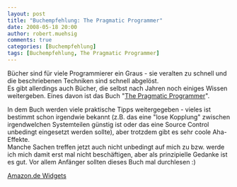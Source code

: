 ```yaml
---
layout: post
title: "Buchempfehlung: The Pragmatic Programmer"
date: 2008-05-18 20:00
author: robert.muehsig
comments: true
categories: [Buchempfehlung]
tags: [Buchempfehlung, The Pragmatic Programmer]
---
```

<p>Bücher sind für viele Programmierer ein Graus - sie veralten zu schnell und die beschriebenen Techniken sind schnell abgelöst. <br>Es gibt allerdings auch Bücher, die selbst nach Jahren noch einiges Wissen weitergeben. Eines davon ist das Buch "<a href="http://www.amazon.de/gp/product/020161622X?&amp;camp=2474&amp;linkCode=wey&amp;tag=meinkleinerbl-21&amp;creative=8998">The Pragmatic Programmer</a>".</p> <p>In dem Buch werden viele praktische Tipps weitergegeben - vieles ist bestimmt schon irgendwie bekannt (z.B. das eine "lose Kopplung" zwischen irgendwelchen Systemteilen günstig ist oder das eine Source Control unbedingt eingesetzt werden sollte), aber trotzdem gibt es sehr coole Aha-Effekte. <br>Manche Sachen treffen jetzt auch nicht unbedingt auf mich zu bzw. werde ich mich damit erst mal nicht beschäftigen, aber als prinzipielle Gedanke ist es gut. Vor allem Anfänger sollten dieses Buch mal durchlesen :)</p>
<SCRIPT charset="utf-8" type="text/javascript" src="http://ws.amazon.de/widgets/q?ServiceVersion=20070822&MarketPlace=DE&ID=V20070822/DE/meinkleinerbl-21/8001/691515a7-a888-4836-bee7-c27d89c85aef"> </SCRIPT> <NOSCRIPT><A HREF="http://ws.amazon.de/widgets/q?ServiceVersion=20070822&MarketPlace=DE&ID=V20070822%2FDE%2Fmeinkleinerbl-21%2F8001%2F691515a7-a888-4836-bee7-c27d89c85aef&Operation=NoScript">Amazon.de Widgets</A></NOSCRIPT>
